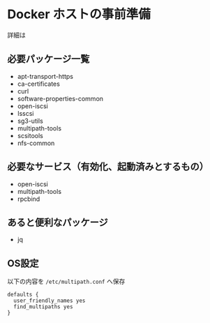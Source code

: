 # Docker ホストの事前準備

詳細は 

## 必要パッケージ一覧

- apt-transport-https
- ca-certificates
- curl
- software-properties-common
- open-iscsi
- lsscsi
- sg3-utils
- multipath-tools
- scsitools
- nfs-common

## 必要なサービス（有効化、起動済みとするもの）
  - open-iscsi
  - multipath-tools
  - rpcbind


## あると便利なパッケージ

- jq

## OS設定

以下の内容を `/etc/multipath.conf` へ保存

```
defaults {
  user_friendly_names yes
  find_multipaths yes
}
```

